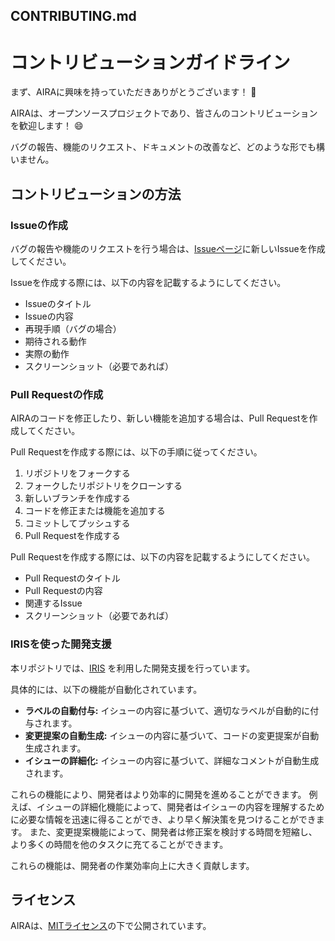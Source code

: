 ## CONTRIBUTING.md

# コントリビューションガイドライン

まず、AIRAに興味を持っていただきありがとうございます！ 🙏

AIRAは、オープンソースプロジェクトであり、皆さんのコントリビューションを歓迎します！ 😄

バグの報告、機能のリクエスト、ドキュメントの改善など、どのような形でも構いません。

## コントリビューションの方法

### Issueの作成

バグの報告や機能のリクエストを行う場合は、[Issueページ](https://github.com/Sunwood-ai-labs/AIRA/issues)に新しいIssueを作成してください。

Issueを作成する際には、以下の内容を記載するようにしてください。

* Issueのタイトル
* Issueの内容
* 再現手順（バグの場合）
* 期待される動作
* 実際の動作
* スクリーンショット（必要であれば）

### Pull Requestの作成

AIRAのコードを修正したり、新しい機能を追加する場合は、Pull Requestを作成してください。

Pull Requestを作成する際には、以下の手順に従ってください。

1. リポジトリをフォークする
2. フォークしたリポジトリをクローンする
3. 新しいブランチを作成する
4. コードを修正または機能を追加する
5. コミットしてプッシュする
6. Pull Requestを作成する

Pull Requestを作成する際には、以下の内容を記載するようにしてください。

* Pull Requestのタイトル
* Pull Requestの内容
* 関連するIssue
* スクリーンショット（必要であれば）

### IRISを使った開発支援

本リポジトリでは、[IRIS](https://github.com/Sunwood-ai-labs/IRIS) を利用した開発支援を行っています。

具体的には、以下の機能が自動化されています。

* **ラベルの自動付与:** イシューの内容に基づいて、適切なラベルが自動的に付与されます。
* **変更提案の自動生成:** イシューの内容に基づいて、コードの変更提案が自動生成されます。
* **イシューの詳細化:** イシューの内容に基づいて、詳細なコメントが自動生成されます。

これらの機能により、開発者はより効率的に開発を進めることができます。
例えば、イシューの詳細化機能によって、開発者はイシューの内容を理解するために必要な情報を迅速に得ることができ、より早く解決策を見つけることができます。
また、変更提案機能によって、開発者は修正案を検討する時間を短縮し、より多くの時間を他のタスクに充てることができます。

これらの機能は、開発者の作業効率向上に大きく貢献します。

## ライセンス

AIRAは、[MITライセンス](https://opensource.org/licenses/MIT)の下で公開されています。
